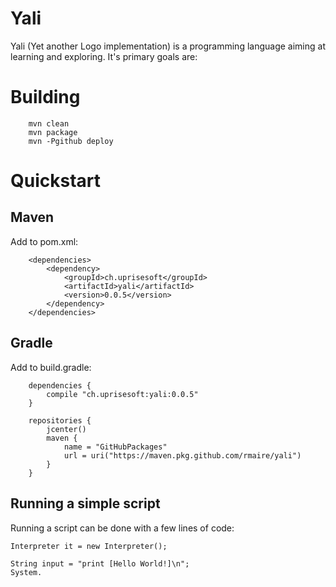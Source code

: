 # Yali

Yali (Yet another Logo implementation) is a programming language aiming at learning and exploring. It's primary goals are:

# Building

```
    mvn clean
    mvn package
    mvn -Pgithub deploy
```

# Quickstart
## Maven

Add to pom.xml:

```
    <dependencies>
        <dependency>
            <groupId>ch.uprisesoft</groupId>
            <artifactId>yali</artifactId>
            <version>0.0.5</version>
        </dependency> 
    </dependencies>
```

## Gradle

Add to build.gradle:

```
    dependencies {
        compile "ch.uprisesoft:yali:0.0.5"
    }

    repositories {
        jcenter()
        maven {
            name = "GitHubPackages"
            url = uri("https://maven.pkg.github.com/rmaire/yali")
        }
    }
```

## Running a simple script

Running a script can be done with a few lines of code:

```
Interpreter it = new Interpreter();

String input = "print [Hello World!]\n";
System.
```